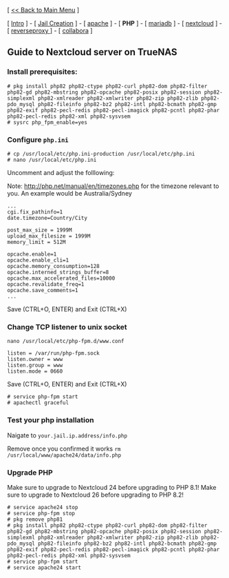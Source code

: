 [ [<< Back to Main Menu](https://github.com/seth586/guides/blob/master/README.md) ]

[ [Intro](README.md) ] - [ [Jail Creation](1_jail.md) ] - [ [apache](4_apache.md) ] - [ **PHP** ] - [ [mariadb](2_mariadb.md) ] - [ [nextcloud](5_nextcloud.md) ] - [ [reverseproxy ](6_reverseproxy.md)] - [ [collabora](7_collabora.md) ]

## Guide to Nextcloud server on TrueNAS

### Install prerequisites:
```
# pkg install php82 php82-ctype php82-curl php82-dom php82-filter php82-gd php82-mbstring php82-opcache php82-posix php82-session php82-simplexml php82-xmlreader php82-xmlwriter php82-zip php82-zlib php82-pdo_mysql php82-fileinfo php82-bz2 php82-intl php82-bcmath php82-gmp php82-exif php82-pecl-redis php82-pecl-imagick php82-pcntl php82-phar php82-pecl-redis php82-xml php82-sysvsem
# sysrc php_fpm_enable=yes

```

### Configure `php.ini`
```
# cp /usr/local/etc/php.ini-production /usr/local/etc/php.ini
# nano /usr/local/etc/php.ini
```

Uncomment and adjust the folllowing:

Note: http://php.net/manual/en/timezones.php for the timezone relevant to you. An example would be Australia/Sydney
```
...
cgi.fix_pathinfo=1
date.timezone=Country/City

post_max_size = 1999M
upload_max_filesize = 1999M
memory_limit = 512M

opcache.enable=1
opcache.enable_cli=1
opcache.memory_consumption=128
opcache.interned_strings_buffer=8
opcache.max_accelerated_files=10000
opcache.revalidate_freq=1
opcache.save_comments=1
...
```
Save (CTRL+O, ENTER) and Exit (CTRL+X)

### Change TCP listener to unix socket
`nano /usr/local/etc/php-fpm.d/www.conf`
```
listen = /var/run/php-fpm.sock
listen.owner = www
listen.group = www
listen.mode = 0660
```
Save (CTRL+O, ENTER) and Exit (CTRL+X)
```
# service php-fpm start
# apachectl graceful
```

### Test your php installation
Naigate to `your.jail.ip.address/info.php`

Remove once you confirmed it works `rm /usr/local/www/apache24/data/info.php`

### Upgrade PHP
Make sure to upgrade to Nextcloud 24 before upgrading to PHP 8.1!
Make sure to upgrade to Nextcloud 26 before upgrading to PHP 8.2!
```
# service apache24 stop
# service php-fpm stop
# pkg remove php81
# pkg install php82 php82-ctype php82-curl php82-dom php82-filter php82-gd php82-mbstring php82-opcache php82-posix php82-session php82-simplexml php82-xmlreader php82-xmlwriter php82-zip php82-zlib php82-pdo_mysql php82-fileinfo php82-bz2 php82-intl php82-bcmath php82-gmp php82-exif php82-pecl-redis php82-pecl-imagick php82-pcntl php82-phar php82-pecl-redis php82-xml php82-sysvsem
# service php-fpm start
# service apache24 start
```



